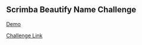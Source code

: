 ## Scrimba Beautify Name Challenge

[Demo](https://scrimba-beautify-name.netlify.app/) 

[Challenge Link](https://scrimba.com/learn/weeklychallenge/the-weekly-web-dev-challenge-name-beautifier-latest-challenge-cofe34143af81274545a05883)
